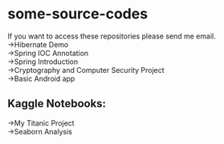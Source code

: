 # some-source-codes
If you want to access these repositories please send me email. </br>
->Hibernate Demo </br>
->Spring IOC Annotation </br>
->Spring Introduction </br>
->Cryptography and Computer Security Project  </br>
->Basic Android app </br>
## Kaggle Notebooks: </br>
->My Titanic Project </br>
->Seaborn Analysis </br>
